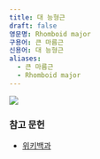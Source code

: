 ```yaml
---
title: 대 능형근
draft: false
영문명: Rhomboid major
구용어: 큰 마름근
신용어: 대 능형근
aliases:
  - 큰 마름근
  - Rhomboid major
---
```


![](https://upload.wikimedia.org/wikipedia/commons/1/14/Rhomboid_major_muscle_animation_small.gif)

### 참고 문헌

- [위키백과](https://en.wikipedia.org/wiki/Rhomboid_major_muscle)